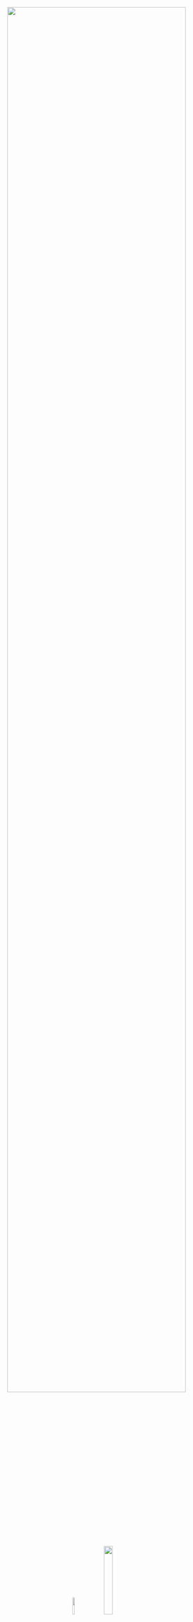 <p align="center">
  <a href="http://datascience.disco.unimib.it/it/"><img src = "https://github.com/malborroni/Sperimento-e-mi-lamento/blob/master/images/DSunimib.png" width = "90%"></a>
  <img width = "10%" src = "https://github.com/malborroni/Sperimento-e-mi-lamento/blob/master/images/GitHub.png">
  <img width = "20%" src = "https://github.com/malborroni/Sperimento-e-mi-lamento/blob/master/images/GPS.png">
</p>

<br>

## Titolo
Here I am: **[@malborroni](https://github.com/malborroni)** 

<link rel = "stylesheet" href = "https://cdnjs.cloudflare.com/ajax/libs/font-awesome/4.7.0/css/font-awesome.min.css">

<p style = "text-align: center;">
<a href = "https://twitter.com/malborroni" class = "fa fa-twitter"></a>
<a href = "https://www.instagram.com/aleborroni/" class = "fa fa-instagram"></a>
<a href = "https://github.com/malborroni/" class = "fa fa-github"></a>
</p>

<img 
    src="174848.svg" 
    />
